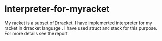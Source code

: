 # Interpreter-for-myracket
My racket is a subset of Drracket. I have implemented interpreter for my racket in drracket language .
I have used struct and stack for this purpose. For more details see the report
